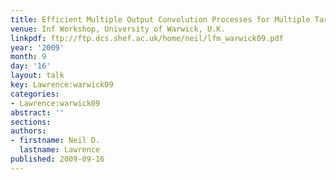 ```yaml
---
title: Efficient Multiple Output Convolution Processes for Multiple Task Learning
venue: Inf Workshop, University of Warwick, U.K.
linkpdf: ftp://ftp.dcs.shef.ac.uk/home/neil/lfm_warwick09.pdf
year: '2009'
month: 9
day: '16'
layout: talk
key: Lawrence:warwick09
categories:
- Lawrence:warwick09
abstract: ''
sections: 
authors:
- firstname: Neil D.
  lastname: Lawrence
published: 2009-09-16
---
```

